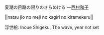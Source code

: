 夏潮の目路の限りのきらめける
—[西村和子](https://ja.wikipedia.org/wiki/西村和子)

||natsu jio no meji no kagiri no kiramekeru||

浮世絵: Inoue Shigeku, The wave, year not set